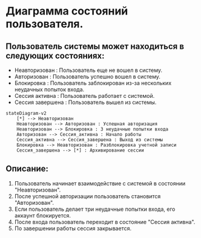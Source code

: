 # Диаграмма состояний пользователя.
## Пользователь системы может находиться в следующих состояниях:

 * Неавторизован : Пользователь еще не вошел в систему.
 * Авторизован : Пользователь успешно вошел в систему.
 * Блокировка : Пользователь заблокирован из-за нескольких неудачных попыток входа.
 * Сессия активна : Пользователь работает с системой.
 * Сессия завершена : Пользователь вышел из системы.

```mermaid
stateDiagram-v2
    [*] --> Неавторизован
    Неавторизован --> Авторизован : Успешная авторизация
    Неавторизован --> Блокировка : 3 неудачные попытки входа
    Авторизован --> Сессия_активна : Начало работы
    Сессия_активна --> Сессия_завершена : Выход из системы
    Блокировка --> Неавторизован : Разблокировка учетной записи
    Сессия_завершена --> [*] : Архивирование сессии
```

## Описание:

1. Пользователь начинает взаимодействие с системой в состоянии "Неавторизован".
2. После успешной авторизации пользователь становится "Авторизован".
3. Если пользователь делает три неудачные попытки входа, его аккаунт блокируется.
4. После входа пользователь переходит в состояние "Сессия активна".
5. По завершении работы сессия закрывается.